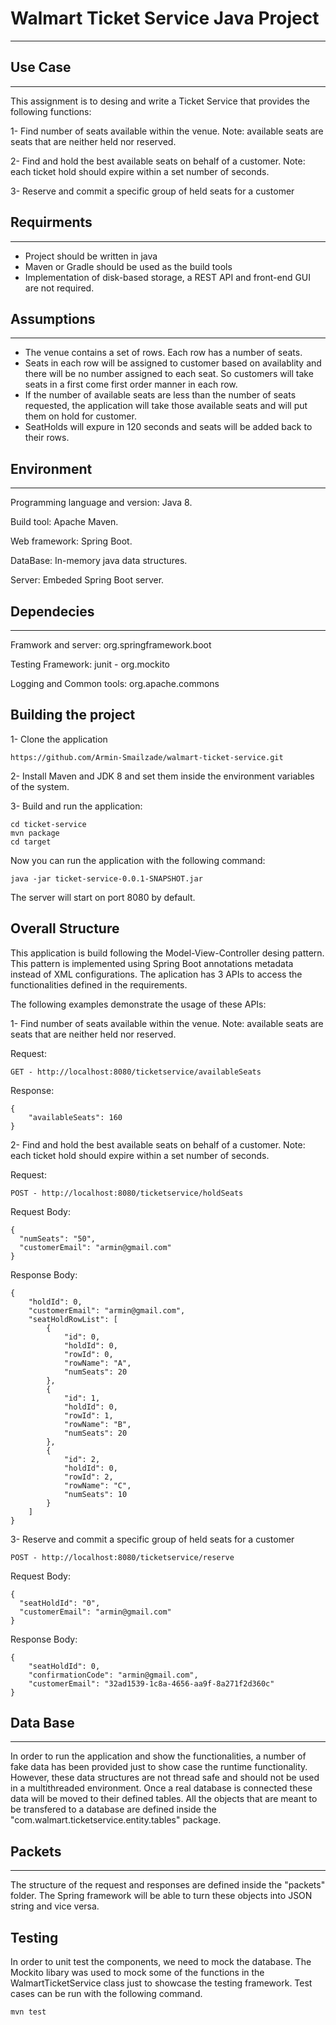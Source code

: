 # Walmart Ticket Service Java Project
---

## Use Case
---

This assignment is to desing and write a Ticket Service that provides the following functions:

1- Find number of seats available within the venue.
Note: available seats are seats that are neither held nor reserved.

2- Find and hold the best available seats on behalf of a customer. 
Note: each ticket hold should expire within a set number of seconds.

3- Reserve and commit a specific group of held seats for a customer

## Requirments
---

- Project should be written in java
- Maven or Gradle should be used as the build tools
- Implementation of disk-based storage, a REST API and front-end GUI are not required.

## Assumptions
---

- The venue contains a set of rows. Each row has a number of seats.
- Seats in each row will be assigned to customer based on availablity and there will be no number assigned to each seat. So customers will take seats in a first come first order manner in each row. 
- If the number of available seats are less than the number of seats requested, the application will take those available seats and will put them on hold for customer.
- SeatHolds will expure in 120 seconds and seats will be added back to their rows.

## Environment
---

Programming language and version: Java 8.

Build tool: Apache Maven.

Web framework: Spring Boot.

DataBase: In-memory java data structures.

Server: Embeded Spring Boot server.

## Dependecies
---

Framwork and server:
org.springframework.boot

Testing Framework:
junit - 
org.mockito

Logging and Common tools:
org.apache.commons

## Building the project

1- Clone the application

```
https://github.com/Armin-Smailzade/walmart-ticket-service.git
```
    
2- Install Maven and JDK 8 and set them inside the environment variables of the system. 

3- Build and run the application:

```
cd ticket-service
mvn package
cd target
```

Now you can run the application with the following command:

```
java -jar ticket-service-0.0.1-SNAPSHOT.jar
```

The server will start on port 8080 by default.

## Overall Structure

This application is build following the Model-View-Controller desing pattern. This pattern is implemented using Spring Boot annotations metadata instead of XML configurations. The aplication has 3 APIs to access the functionalities defined in the requirements.

The following examples demonstrate the usage of these APIs:

1- Find number of seats available within the venue.
Note: available seats are seats that are neither held nor reserved.

Request:

```
GET - http://localhost:8080/ticketservice/availableSeats
```

Response:
```
{
    "availableSeats": 160
}
```

2- Find and hold the best available seats on behalf of a customer. 
Note: each ticket hold should expire within a set number of seconds.

Request:

```
POST - http://localhost:8080/ticketservice/holdSeats
```

Request Body:
```
{
  "numSeats": "50",
  "customerEmail": "armin@gmail.com"
}
```

Response Body:
```
{
    "holdId": 0,
    "customerEmail": "armin@gmail.com",
    "seatHoldRowList": [
        {
            "id": 0,
            "holdId": 0,
            "rowId": 0,
            "rowName": "A",
            "numSeats": 20
        },
        {
            "id": 1,
            "holdId": 0,
            "rowId": 1,
            "rowName": "B",
            "numSeats": 20
        },
        {
            "id": 2,
            "holdId": 0,
            "rowId": 2,
            "rowName": "C",
            "numSeats": 10
        }
    ]
}
```

3- Reserve and commit a specific group of held seats for a customer

```
POST - http://localhost:8080/ticketservice/reserve
```

Request Body:
```
{
  "seatHoldId": "0",
  "customerEmail": "armin@gmail.com"
}
```

Response Body:
```
{
    "seatHoldId": 0,
    "confirmationCode": "armin@gmail.com",
    "customerEmail": "32ad1539-1c8a-4656-aa9f-8a271f2d360c"
}
```
## Data Base
---
In order to run the application and show the functionalities, a number of fake data has been provided just to show case the runtime functionality. However, these data structures are not thread safe and should not be used in a multithreaded environment. Once a real database is connected these data will be moved to their defined tables. All the objects that are meant to be transfered to a database are defined inside the "com.walmart.ticketservice.entity.tables" package.

## Packets
---
The structure of the request and responses are defined inside the "packets" folder. The Spring framework will be able to turn these objects into JSON string and vice versa. 

## Testing

In order to unit test the components, we need to mock the database. The Mockito libary was used to mock some of the functions in the WalmartTicketService class just to showcase the testing framework. Test cases can be run with the following command.

```
mvn test
```



